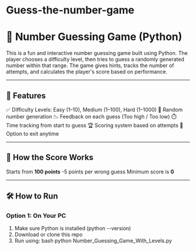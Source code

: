 # Guess-the-number-game
# 🎯 Number Guessing Game (Python)

This is a fun and interactive number guessing game built using Python. The player chooses a difficulty level, then tries to guess a randomly generated number within that range. The game gives hints, tracks the number of attempts, and calculates the player's score based on performance.

---

## 🚀 Features

✅ Difficulty Levels: Easy (1–10), Medium (1–100), Hard (1–1000)
🎯 Random number generation
📉 Feedback on each guess (Too high / Too low)
⏱️ Time tracking from start to guess
🏆 Scoring system based on attempts
🔁 Option to exit anytime

---

## 🧠 How the Score Works

Starts from **100 points**
-5 points per wrong guess
Minimum score is **0**

---

## 🛠️ How to Run

### Option 1: On Your PC
1. Make sure Python is installed (python --version)
2. Download or clone this repo
3. Run using:
bash
python Number_Guessing_Game_With_Levels.py
